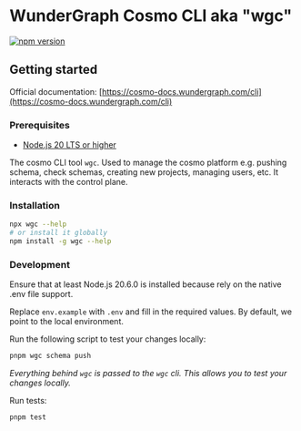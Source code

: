 # WunderGraph Cosmo CLI aka "wgc"

[![npm version](https://badge.fury.io/js/wgc.svg)](https://badge.fury.io/js/wgc)

## Getting started

Official documentation: [https://cosmo-docs.wundergraph.com/cli](https://cosmo-docs.wundergraph.com/cli)

### Prerequisites

- [Node.js 20 LTS or higher](https://nodejs.dev/en/about/releases/)

The cosmo CLI tool `wgc`. Used to manage the cosmo platform e.g. pushing schema, check schemas, creating new projects, managing users, etc. It interacts with the control plane.

### Installation

```bash
npx wgc --help
# or install it globally
npm install -g wgc --help
```

### Development

Ensure that at least Node.js 20.6.0 is installed because rely on the native .env file support.

Replace `env.example` with `.env` and fill in the required values. By default, we point to the local environment.

Run the following script to test your changes locally:

```bash
pnpm wgc schema push
```

_Everything behind `wgc` is passed to the `wgc` cli. This allows you to test your changes locally._

Run tests:

```bash
pnpm test
```